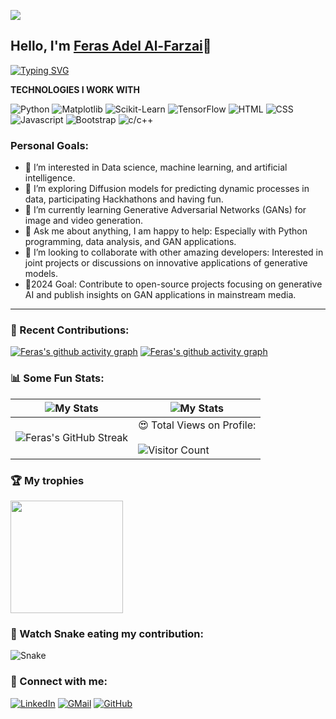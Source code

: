 ![](https://raw.githubusercontent.com/halfrost/halfrost/master/icons/header_.png)


## Hello, I'm [Feras Adel Al-Farzai](https://codeferas.github.io/)👋
[![Typing SVG](https://readme-typing-svg.herokuapp.com?size=25&color=1A9AF7&lines=I'm+an+aspiring+DataScientist;and+Competitive+Coder)](https://git.io/typing-svg)

**TECHNOLOGIES I WORK WITH**

![Python](https://img.shields.io/badge/Python-blue?style=for-the-badge&logo=python&logoColor=blue)
![Matplotlib](https://img.shields.io/badge/Python-blue?style=for-the-badge&logo=Matplotlib&logoColor=blue)
![Scikit-Learn](https://img.shields.io/badge/Python-blue?style=for-the-badge&logo=Scikit-Learn&logoColor=blue)
![TensorFlow](https://img.shields.io/badge/Python-blue?style=for-the-badge&logo=TensorFlow-Learn&logoColor=ff8e00)
![HTML](https://img.shields.io/badge/html%20-%23E34F26.svg?&style=for-the-badge&logo=html5&logoColor=white)
![CSS](https://img.shields.io/badge/css%20-%231572B6.svg?&style=for-the-badge&logo=css3&logoColor=white)
![Javascript](https://img.shields.io/badge/-Javascript-ffb400?style=for-the-badge&logo=javascript&logoColor=ffff3f)
![Bootstrap](https://img.shields.io/badge/-Bootstrap-blue?style=for-the-badge&logo=bootstrap)
![c/c++](https://img.shields.io/badge/C/C++-blue?style=for-the-badge&logo=C/C++&logoColor=blue)



### Personal Goals:

- 👀 I’m interested in Data science, machine learning, and artificial intelligence.
- 🌱 I’m exploring Diffusion models for predicting dynamic processes in data, participating Hackhathons and having fun.
- 🌱 I’m currently learning Generative Adversarial Networks (GANs) for image and video generation.
- 💬 Ask me about anything, I am happy to help: Especially with Python programming, data analysis, and GAN applications.
- 💞️ I’m looking to collaborate with other amazing developers: Interested in joint projects or discussions on innovative applications of generative models.
- 🥅2024 Goal: Contribute to open-source projects focusing on generative AI and publish insights on GAN applications in mainstream media.

---

### 🧾 Recent Contributions:
[![Feras's github activity graph](https://activity-graph.herokuapp.com/graph?username=codeFeras&theme=react-dark)](https://github.com/codeFeras/)
[![Feras's github activity graph](https://github-readme-activity-graph.vercel.app/graph?username=codeFeras&theme=react-dark)](https://github.com/codeFeras)
### 📊 Some Fun Stats:
| ![My Stats](https://github-readme-stats.vercel.app/api?username=codeFeras&theme=midnight-purple) | ![My Stats](https://github-readme-stats.vercel.app/api/top-langs/?username=codeFeras&theme=midnight-purple) |
| --- | --- |
| ![Feras's GitHub Streak](https://github-readme-streak-stats.herokuapp.com/?user=codeFeras&theme=vision-friendly-dark) | 😍 Total Views on Profile:<br><br> ![Visitor Count](https://profile-counter.glitch.me/codeFeras/count.svg) |


### 🏆 My trophies

<img height="180" src="https://github-profile-trophy.vercel.app/?username=codeFeras&column=8&theme=algolia&no-frame=true"/>

### 🐍 Watch Snake eating my contribution:
![Snake](https://github.com/codeFeras/codeFeras/blob/output/github-contribution-grid-snake.svg)

### 🤝 Connect with me:

[![LinkedIn](https://img.shields.io/badge/LinkedIn-0077B5?style=for-the-badge&logo=linkedin&logoColor=white)](https://www.linkedin.com/in/codeferas/)
[![GMail](https://img.shields.io/badge/Gmail-D14836?style=for-the-badge&logo=gmail&logoColor=white)](mailto:ferasalfarzai@gmail.com)
[![GitHub](https://img.shields.io/badge/GitHub-100000?style=for-the-badge&logo=github&logoColor=white)](https://github.com/codeFeras)




<!--
**codeFeras/codeFeras** is a ✨ _special_ ✨ repository because its `README.md` (this file) appears on your GitHub profile.

Here are some ideas to get you started:

- 🔭 I’m currently working on ...
- 🌱 I’m currently learning ...
- 👯 I’m looking to collaborate on ...
- 🤔 I’m looking for help with ...
- 💬 Ask me about ...
- 📫 How to reach me: ...
- 😄 Pronouns: ...
- ⚡ Fun fact: ...
-->
